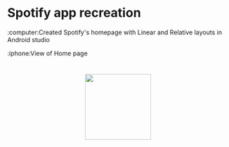 <h1>Spotify app recreation </h1>
:computer:Created Spotify's homepage with Linear and Relative layouts in Android studio
<p>:iphone:View of Home page </p>
<h1 align="center">
 <img src="https://github.com/KiruthigaRavi/Spotify_RecreationApp/assets/104771518/dcc99bfb-070f-4f04-8934-031ecb0f0940" / width="150px" height="150px">
</h1>


